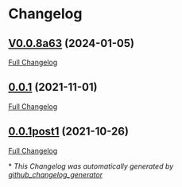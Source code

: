 # Changelog

## [V0.0.8a63](https://github.com/NeonJarbas/ovos-core/tree/V0.0.8a63) (2024-01-05)

[Full Changelog](https://github.com/NeonJarbas/ovos-core/compare/0.0.1...V0.0.8a63)

## [0.0.1](https://github.com/NeonJarbas/ovos-core/tree/0.0.1) (2021-11-01)

[Full Changelog](https://github.com/NeonJarbas/ovos-core/compare/0.0.1post1...0.0.1)

## [0.0.1post1](https://github.com/NeonJarbas/ovos-core/tree/0.0.1post1) (2021-10-26)

[Full Changelog](https://github.com/NeonJarbas/ovos-core/compare/release/v20.8.1...0.0.1post1)



\* *This Changelog was automatically generated by [github_changelog_generator](https://github.com/github-changelog-generator/github-changelog-generator)*
